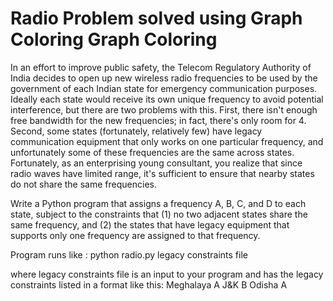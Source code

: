 # Radio Problem solved using Graph Coloring Graph Coloring

In an effort to improve public safety, the Telecom Regulatory Authority of India decides to open up
new wireless radio frequencies to be used by the government of each Indian state for emergency communication
purposes. Ideally each state would receive its own unique frequency to avoid potential interference, but there
are two problems with this. First, there isn't enough free bandwidth for the new frequencies; in fact, there's
only room for 4. Second, some states (fortunately, relatively few) have legacy communication equipment
that only works on one particular frequency, and unfortunately some of these frequencies are the same across
states. Fortunately, as an enterprising young consultant, you realize that since radio waves have limited
range, it's sufficient to ensure that nearby states do not share the same frequencies.

Write a Python program that assigns a frequency A, B, C, and D to each state, subject to the constraints
that (1) no two adjacent states share the same frequency, and (2) the states that have legacy equipment that
supports only one frequency are assigned to that frequency. 

Program runs like :
python radio.py legacy constraints file

where legacy constraints file is an input to your program and has the legacy constraints listed in a format
like this:
Meghalaya A
J&K B
Odisha A

